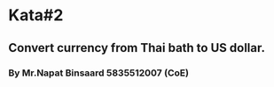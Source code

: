 # Kata#2
## Convert currency from Thai bath to US dollar.
### By Mr.Napat Binsaard 5835512007 (CoE)
